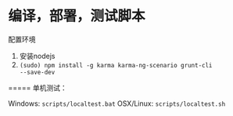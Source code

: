 编译，部署，测试脚本
=====
配置环境
  1. 安装nodejs
  2. <code>(sudo) npm install -g karma karma-ng-scenario grunt-cli --save-dev</code>

=====
单机测试：

  Windows: <code>scripts/localtest.bat</code>
  OSX/Linux: <code>scripts/localtest.sh</code>
